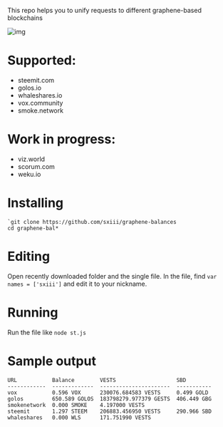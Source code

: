 This repo helps you to unify requests to different graphene-based blockchains

![img](graphene-balances/Screenshot_2018-10-05_00-18-21.png)
 
# Supported:
* steemit.com
* golos.io
* whaleshares.io
* vox.community
* smoke.network

# Work in progress:
* viz.world
* scorum.com
* weku.io

# Installing
```
`git clone https://github.com/sxiii/graphene-balances
cd graphene-bal*
```

# Editing
Open recently downloaded folder and the single file. In the file, find `var names = ['sxiii']` and edit it to your nickname.

# Running
Run the file like `node st.js`

# Sample output
```
URL           Balance        VESTS                   SBD        
------------  -------------  ----------------------  -----------
vox           0.596 VOX      230076.684583 VESTS     0.499 GOLD 
golos         650.589 GOLOS  183798279.977379 GESTS  406.449 GBG
smokenetwork  0.000 SMOKE    4.197000 VESTS                     
steemit       1.297 STEEM    206883.456950 VESTS     290.966 SBD
whaleshares   0.000 WLS      171.751990 VESTS            
```
